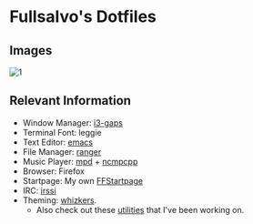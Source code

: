 # Fullsalvo's Dotfiles

## Images
![1](http://i.imgur.com/gHeLD1G.png)

## Relevant Information

* Window Manager: [i3-gaps](https://github.com/Airblader/i3)
* Terminal Font: leggie
* Text Editor: [emacs](https://www.gnu.org/software/emacs/)
* File Manager: [ranger](https://github.com/hut/ranger)
* Music Player: [mpd](http://www.musicpd.org/) + [ncmpcpp](http://ncmpcpp.rybczak.net/)
* Browser: Firefox
* Startpage: My own [FFStartpage](https://github.com/fullsalvo/FFStartpage)
* IRC: [irssi](https://github.com/irssi/irssi)
* Theming: [whizkers](https://github.com/metakirby5/whizkers).
	* Also check out these [utilities](https://github.com/fullsalvo/wz-utils) that I've been working on.
